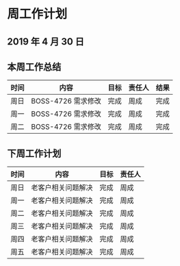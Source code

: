 # 周工作计划

## 2019 年 4 月 30 日

## 本周工作总结

| 时间 | 内容                                      | 目标 | 责任人 | 结果 |
| ---- | ----------------------------------------- | ---- | ------ | ---- |
| 周日 | BOSS-4726 需求修改                            | 完成 | 周成   | 完成 |
| 周一 | BOSS-4726 需求修改                            | 完成 | 周成   | 完成 |
| 周二 | BOSS-4726 需求修改                                 | 完成 | 周成   | 完成 |


## 下周工作计划

| 时间 | 内容               | 目标 | 责任人 |
| ---- | ------------------ | ---- | ------ |
| 周日 | 老客户相关问题解决 | 完成 | 周成   |
| 周一 | 老客户相关问题解决 | 完成 | 周成   |
| 周二 | 老客户相关问题解决 | 完成 | 周成   |
| 周三 | 老客户相关问题解决 | 完成 | 周成   |
| 周四 | 老客户相关问题解决 | 完成 | 周成   |
| 周五 | 老客户相关问题解决 | 完成 | 周成   |

